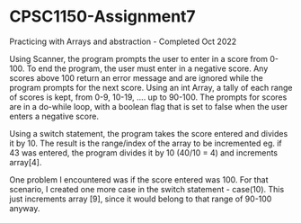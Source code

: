 # CPSC1150-Assignment7
Practicing with Arrays and abstraction - Completed Oct 2022

Using Scanner, the program prompts the user to enter in a score from 0-100. To end the program, the user must enter in a negative score. Any scores above 100 return an error message and are ignored while the program prompts for the next score. Using an int Array, a tally of each range of scores is kept, from 0-9, 10-19, .... up to 90-100. The prompts for scores are in a do-while loop, with a boolean flag that is set to false when the user enters a negative score.

Using a switch statement, the program takes the score entered and divides it by 10. The result is the range/index of the array to be incremented eg. if 43 was entered, the program divides it by 10 (40/10 = 4) and increments array[4]. 

One problem I encountered was if the score entered was 100. For that scenario, I created one more case in the switch statement - case(10). This just increments array [9], since it would belong to that range of 90-100 anyway.
